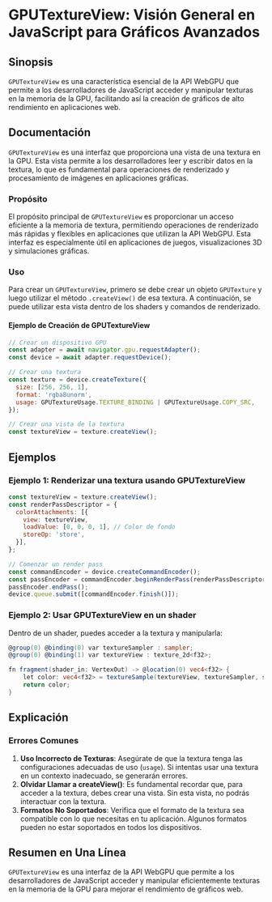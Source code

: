 <!--
Meta Description: # GPUTextureView: Visión General en JavaScript para Gráficos Avanzados ## Sinopsis `GPUTextureView` es una característica esencial de la API WebGPU qu...
Meta Keywords: textura, una, gputextureview, que, const
-->

# GPUTextureView: Visión General en JavaScript para Gráficos Avanzados

## Sinopsis
`GPUTextureView` es una característica esencial de la API WebGPU que permite a los desarrolladores de JavaScript acceder y manipular texturas en la memoria de la GPU, facilitando así la creación de gráficos de alto rendimiento en aplicaciones web.

## Documentación
`GPUTextureView` es una interfaz que proporciona una vista de una textura en la GPU. Esta vista permite a los desarrolladores leer y escribir datos en la textura, lo que es fundamental para operaciones de renderizado y procesamiento de imágenes en aplicaciones gráficas. 

### Propósito
El propósito principal de `GPUTextureView` es proporcionar un acceso eficiente a la memoria de textura, permitiendo operaciones de renderizado más rápidas y flexibles en aplicaciones que utilizan la API WebGPU. Esta interfaz es especialmente útil en aplicaciones de juegos, visualizaciones 3D y simulaciones gráficas.

### Uso
Para crear un `GPUTextureView`, primero se debe crear un objeto `GPUTexture` y luego utilizar el método `.createView()` de esa textura. A continuación, se puede utilizar esta vista dentro de los shaders y comandos de renderizado.

#### Ejemplo de Creación de GPUTextureView
```javascript
// Crear un dispositivo GPU
const adapter = await navigator.gpu.requestAdapter();
const device = await adapter.requestDevice();

// Crear una textura
const texture = device.createTexture({
  size: [256, 256, 1],
  format: 'rgba8unorm',
  usage: GPUTextureUsage.TEXTURE_BINDING | GPUTextureUsage.COPY_SRC,
});

// Crear una vista de la textura
const textureView = texture.createView();
```

## Ejemplos
### Ejemplo 1: Renderizar una textura usando GPUTextureView
```javascript
const textureView = texture.createView();
const renderPassDescriptor = {
  colorAttachments: [{
    view: textureView,
    loadValue: [0, 0, 0, 1], // Color de fondo
    storeOp: 'store',
  }],
};

// Comenzar un render pass
const commandEncoder = device.createCommandEncoder();
const passEncoder = commandEncoder.beginRenderPass(renderPassDescriptor);
passEncoder.endPass();
device.queue.submit([commandEncoder.finish()]);
```

### Ejemplo 2: Usar GPUTextureView en un shader
Dentro de un shader, puedes acceder a la textura y manipularla:
```glsl
@group(0) @binding(0) var textureSampler : sampler;
@group(0) @binding(1) var textureView : texture_2d<f32>;

fn fragment(shader_in: VertexOut) -> @location(0) vec4<f32> {
    let color: vec4<f32> = textureSample(textureView, textureSampler, shader_in.uv);
    return color;
}
```

## Explicación
### Errores Comunes
1. **Uso Incorrecto de Texturas**: Asegúrate de que la textura tenga las configuraciones adecuadas de uso (`usage`). Si intentas usar una textura en un contexto inadecuado, se generarán errores.
2. **Olvidar Llamar a createView()**: Es fundamental recordar que, para acceder a la textura, debes crear una vista. Sin esta vista, no podrás interactuar con la textura.
3. **Formatos No Soportados**: Verifica que el formato de la textura sea compatible con lo que necesitas en tu aplicación. Algunos formatos pueden no estar soportados en todos los dispositivos.

## Resumen en Una Línea
`GPUTextureView` es una interfaz de la API WebGPU que permite a los desarrolladores de JavaScript acceder y manipular eficientemente texturas en la memoria de la GPU para mejorar el rendimiento de gráficos web.